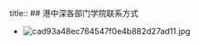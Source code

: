 title:: ## 港中深各部门学院联系方式

- ![cad93a48ec764547f0e4b882d27ad11.jpg](../assets/cad93a48ec764547f0e4b882d27ad11_1661237108401_0.jpg)